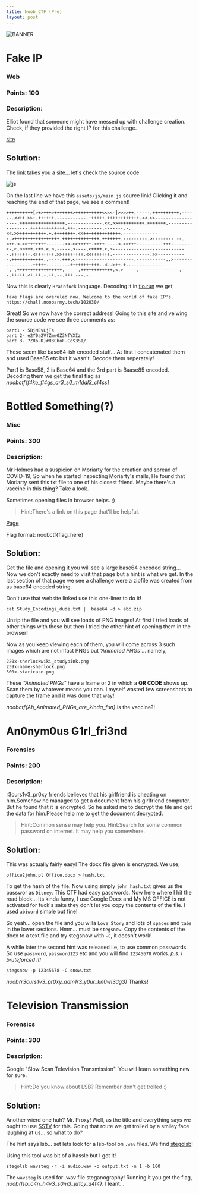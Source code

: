 ```yaml
---
title: Noob_CTF (Pre)
layout: post
---
```


![BANNER](Snips/noob0x1/BANNER.png)

# Fake IP

### Web

### Points: 100

### Description:
Elliot found that someone might have messed up with challenge creation. Check, if they provided the right IP for this challenge.

[site](https://chall.noobarmy.tech/Fake_ip/)

## Solution:

The link takes you a site... let's check the source code.

![js](Snips/noob0x1/fake1.png)

On the last line we have this `assets/js/main.js` source link! Clicking it and reaching the end of that page, we see a comment!

```
++++++++++[>+>+++>+++++++>++++++++++<<<<-]>>>>++.-----.++++++++++.------.<<++.>>+.++++++.-----------.++++++.++++++++++++.<<.>>------------------.+++++++++++++++++.-------------.<<.>>++++++++++.+++++++.-----------------.+++++++++++++.+++.---------.-------.-.<<.>>++++++++++.+.++++++++.<<++++++++++++++.--------------.>+++++++++++++++++.++++++++++++++.+++++++.---------.>--------.--.<++.<.>>+++++++.-----.<<.>>+++++.<+++.---.<.>>+++.--------.+++.------.<-.<.>>+++.<++.<.>.-----.>----.<++++.<.>----------------------------.+++++++.<+++++++.>>++++++++.<<+++++++.--------------.>>-----------.++++++++++++..----.+++.<----------------------.-----------..>----------------.+++++.-------.+++++++++++..<-.>++.+..-------------.-.+++++++++++++++++.-----.++++++++++++.<.>-----.---------------.--.+++++.<+.++.-.++.--.+++.---.-.
```

Now this is clearly `Brainfuck` language. Decoding it in [tio.run](https://tio.run/) we get,

`fake flags are overuled now. Welcome to the world of fake IP's. https://chall.noobarmy.tech/102030/`

Great! So we now have the correct address! Going to this site and veiwing the source code we see three comments as:

```
part1 - 5BjMEvLjTs
part 2- e2Y0a2VfZmw0Z3NfYXIz
part 3- ?ZRo.D)#R3CboF.Cc$3SI/
```

These seem like base64-ish encoded stuff... At first I concatenated them and used Base85 etc but it wasn't. Decode them seperately!

Part1 is Base58, 2 is Base64 and the 3rd part is Baase85 encoded. Decoding them we get the final flag as *noobctf{f4ke_fl4gs_ar3_s0_m1ddl3_cl4ss}*

# Bottled Something(?)

### Misc

### Points: 300

### Description:
Mr Holmes had a suspicion on Moriarty for the creation and spread of COVID-19, So when he started inspecting Moriarty's mails, He found that Moriarty sent this txt file to one of his closest friend. Maybe there's a vaccine in this thing? Take a look.

Sometimes opening files in browser helps. ;)

>Hint:There's a link on this page that'll be helpful.

[Page](https://www.github.com/Holmes-py/King-of-the-Hill)

Flag format: noobctf{flag_here}

## Solution:

Get the file and opening it you will see a large base64 encoded string... Now we don't exactly need to visit that page but a hint is what we get. In the last section of that page we see a challenge were a zipfile was created from as base64 encoded string.

Don't use that website linked use this one-liner to do it!

`cat Study_Encodings_dude.txt |  base64 -d > abc.zip`

Unzip the file and you will see loads of PNG images! At first I tried loads of other things with these but then I tried the other hint of opening them in the browser!

Now as you keep viewing each of them, you will come across 3 such images which are not infact PNGs but *'Animated PNGs'*... namely,

```
220x-sherlockwiki_studypink.png
239x-name-sherlock.png
300x-staricase.png
```

These *"Animated PNGs"* have a frame or 2 in which a **QR CODE** shows up. Scan them by whatever means you can. I myself wasted few screenshots to capture the frame and it was done that way!

*noobctf{Ah_Animated_PNGs_are_kinda_fun}* is the vaccine?!


# An0nym0us G1rl_fri3nd

### Forensics

### Points: 200

### Description:
r3curs1v3_pr0xy friends believes that his girlfriend is cheating on him.Somehow he managed to get a document from his girlfriend computer. But he found that it is encrypted. So he asked me to decrypt the file and get the data for him.Please help me to get the document decrypted.

>Hint:Common sense may help you.
>Hint:Search for some common password on internet. It may help you somewhere.

## Solution:

This was actually fairly easy! The docx file given is encrypted. We use,

`office2john.pl Office.docx > hash.txt`

To get the hash of the file. Now using simply `john hash.txt` gives us the passwor as `Disney`. This CTF had easy passwords. Now here where I hit the road block... Its kinda funny, I use Google Docx and My MS OFFICE is not activated for fuck's sake they don't let you copy the contents of the file. I used `abiword` simple but fine!

So yeah... open the file and you willa `Love Story` and lots of `spaces` and `tabs` in the lower sections. Hmm... must be `stegsnow`. Copy the contents of the docx to a text file and try stegsnow with `-C`, it doesn't work!

A while later the second hint was released i.e, to use common passwords. So use `password`, `password123` etc and you will find `12345678` works. *p.s. I bruteforced it!*

`stegsnow -p 12345678 -C snow.txt`

*noob{r3curs1v3_pr0xy_adm1r3_y0ur_kn0wl3dg3}* Thanks!


# Television Transmission

### Forensics

### Points: 300

### Description:
Google "Slow Scan Television Transmission". You will learn something new for sure.

>Hint:Do you know about LSB? Remember don't get trolled :)

## Solution:

Another wierd one huh? Mr. Proxy! Well, as the title and everything says we ought to use [SSTV](https://www.google.com/url?sa=t&rct=j&q=&esrc=s&source=web&cd=11&cad=rja&uact=8&ved=2ahUKEwipqq-KjLjpAhUJwzgGHeTkAEkQFjAKegQIAxAB&url=https%3A%2F%2Fen.wikipedia.org%2Fwiki%2FSlow-scan_television&usg=AOvVaw3nYA14yEsOmzfwLWYjfL-g) for this. Going that route we get trolled by a smiley face laughing at us... so what to do?

The hint says lsb... set lets look for a lsb-tool on `.wav` files. We find [stegolsb](https://pypi.org/project/stego-lsb/)!

Using this tool was bit of a hassle but I got it!

`stegolsb wavsteg -r -i audio.wav -o output.txt -n 1 -b 100`

The `wavsteg` is used for .wav file steganography! Running it you get the flag,
*noob{lsb_c4n_h4v3_s0m3_ju1cy_d4t4}*. I leant...



